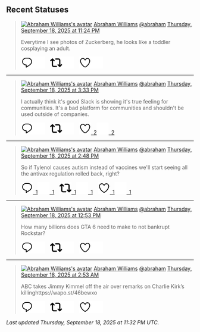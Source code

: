 ## Recent Statuses

> <a href="https://indieweb.social/@abraham"><img alt="Abraham Williams's avatar" src="https://cdn.masto.host/indiewebsocial/accounts/avatars/109/292/540/382/343/163/original/d00f2e03ce9c85b1.jpg" height="24" width="24" ></a> [Abraham Williams](https://indieweb.social/@abraham) [@abraham](https://indieweb.social/@abraham) [Thursday, September 18, 2025 at 11:24 PM](https://indieweb.social/@abraham/115227876744562919)
>
> Everytime I see photos of Zuckerberg, he looks like a toddler cosplaying an adult.
>
> [![Reply](./images/reply_light.svg#gh-light-mode-only "Reply")](https://indieweb.social/@abraham/115227876744562919#gh-light-mode-only)[![Reply](./images/reply.svg#gh-dark-mode-only "Reply")](https://indieweb.social/@abraham/115227876744562919#gh-dark-mode-only)&emsp;[![Boost](./images/retweet_light.svg#gh-light-mode-only "Boost")](https://indieweb.social/@abraham/115227876744562919#gh-light-mode-only)[![Boost](./images/retweet.svg#gh-dark-mode-only "Boost")](https://indieweb.social/@abraham/115227876744562919#gh-dark-mode-only)&emsp;[![Favorite](./images/like_light.svg#gh-light-mode-only "Favorite")](https://indieweb.social/@abraham/115227876744562919#gh-light-mode-only)[![Favorite](./images/like.svg#gh-dark-mode-only "Favorite")](https://indieweb.social/@abraham/115227876744562919#gh-dark-mode-only)


---

> <a href="https://indieweb.social/@abraham"><img alt="Abraham Williams's avatar" src="https://cdn.masto.host/indiewebsocial/accounts/avatars/109/292/540/382/343/163/original/d00f2e03ce9c85b1.jpg" height="24" width="24" ></a> [Abraham Williams](https://indieweb.social/@abraham) [@abraham](https://indieweb.social/@abraham) [Thursday, September 18, 2025 at 3:33 PM](https://indieweb.social/@abraham/115226025737458438)
>
> I actually think it&#39;s good Slack is showing it&#39;s true feeling for communities. It&#39;s a bad platform for communities and shouldn&#39;t be used outside of companies.
>
> [![Reply](./images/reply_light.svg#gh-light-mode-only "Reply")](https://indieweb.social/@abraham/115226025737458438#gh-light-mode-only)[![Reply](./images/reply.svg#gh-dark-mode-only "Reply")](https://indieweb.social/@abraham/115226025737458438#gh-dark-mode-only)&emsp;[![Boost](./images/retweet_light.svg#gh-light-mode-only "Boost")](https://indieweb.social/@abraham/115226025737458438#gh-light-mode-only)[![Boost](./images/retweet.svg#gh-dark-mode-only "Boost")](https://indieweb.social/@abraham/115226025737458438#gh-dark-mode-only)&emsp;[![Favorite](./images/like_light.svg#gh-light-mode-only "Favorite")&ensp;2](https://indieweb.social/@abraham/115226025737458438#gh-light-mode-only)[![Favorite](./images/like.svg#gh-dark-mode-only "Favorite")&ensp;2](https://indieweb.social/@abraham/115226025737458438#gh-dark-mode-only)


---

> <a href="https://indieweb.social/@abraham"><img alt="Abraham Williams's avatar" src="https://cdn.masto.host/indiewebsocial/accounts/avatars/109/292/540/382/343/163/original/d00f2e03ce9c85b1.jpg" height="24" width="24" ></a> [Abraham Williams](https://indieweb.social/@abraham) [@abraham](https://indieweb.social/@abraham) [Thursday, September 18, 2025 at 2:48 PM](https://indieweb.social/@abraham/115225849702930137)
>
> So if Tylenol causes autism instead of vaccines we&#39;ll start seeing all the antivax regulation rolled back, right?
>
> [![Reply](./images/reply_light.svg#gh-light-mode-only "Reply")&ensp;1](https://indieweb.social/@abraham/115225849702930137#gh-light-mode-only)[![Reply](./images/reply.svg#gh-dark-mode-only "Reply")&ensp;1](https://indieweb.social/@abraham/115225849702930137#gh-dark-mode-only)&emsp;[![Boost](./images/retweet_light.svg#gh-light-mode-only "Boost")&ensp;1](https://indieweb.social/@abraham/115225849702930137#gh-light-mode-only)[![Boost](./images/retweet.svg#gh-dark-mode-only "Boost")&ensp;1](https://indieweb.social/@abraham/115225849702930137#gh-dark-mode-only)&emsp;[![Favorite](./images/like_light.svg#gh-light-mode-only "Favorite")&ensp;1](https://indieweb.social/@abraham/115225849702930137#gh-light-mode-only)[![Favorite](./images/like.svg#gh-dark-mode-only "Favorite")&ensp;1](https://indieweb.social/@abraham/115225849702930137#gh-dark-mode-only)


---

> <a href="https://indieweb.social/@abraham"><img alt="Abraham Williams's avatar" src="https://cdn.masto.host/indiewebsocial/accounts/avatars/109/292/540/382/343/163/original/d00f2e03ce9c85b1.jpg" height="24" width="24" ></a> [Abraham Williams](https://indieweb.social/@abraham) [@abraham](https://indieweb.social/@abraham) [Thursday, September 18, 2025 at 12:53 PM](https://indieweb.social/@abraham/115225394327623541)
>
> How many billions does GTA 6 need to make to not bankrupt Rockstar?
>
> [![Reply](./images/reply_light.svg#gh-light-mode-only "Reply")](https://indieweb.social/@abraham/115225394327623541#gh-light-mode-only)[![Reply](./images/reply.svg#gh-dark-mode-only "Reply")](https://indieweb.social/@abraham/115225394327623541#gh-dark-mode-only)&emsp;[![Boost](./images/retweet_light.svg#gh-light-mode-only "Boost")](https://indieweb.social/@abraham/115225394327623541#gh-light-mode-only)[![Boost](./images/retweet.svg#gh-dark-mode-only "Boost")](https://indieweb.social/@abraham/115225394327623541#gh-dark-mode-only)&emsp;[![Favorite](./images/like_light.svg#gh-light-mode-only "Favorite")](https://indieweb.social/@abraham/115225394327623541#gh-light-mode-only)[![Favorite](./images/like.svg#gh-dark-mode-only "Favorite")](https://indieweb.social/@abraham/115225394327623541#gh-dark-mode-only)


---

> <a href="https://indieweb.social/@abraham"><img alt="Abraham Williams's avatar" src="https://cdn.masto.host/indiewebsocial/accounts/avatars/109/292/540/382/343/163/original/d00f2e03ce9c85b1.jpg" height="24" width="24" ></a> [Abraham Williams](https://indieweb.social/@abraham) [@abraham](https://indieweb.social/@abraham) [Thursday, September 18, 2025 at 2:53 AM](https://indieweb.social/@abraham/115223038059922509)
>
> ABC takes Jimmy Kimmel off the air over remarks on Charlie Kirk’s killinghttps://wapo.st/46bewxo
>
> [![Reply](./images/reply_light.svg#gh-light-mode-only "Reply")](https://indieweb.social/@abraham/115223038059922509#gh-light-mode-only)[![Reply](./images/reply.svg#gh-dark-mode-only "Reply")](https://indieweb.social/@abraham/115223038059922509#gh-dark-mode-only)&emsp;[![Boost](./images/retweet_light.svg#gh-light-mode-only "Boost")](https://indieweb.social/@abraham/115223038059922509#gh-light-mode-only)[![Boost](./images/retweet.svg#gh-dark-mode-only "Boost")](https://indieweb.social/@abraham/115223038059922509#gh-dark-mode-only)&emsp;[![Favorite](./images/like_light.svg#gh-light-mode-only "Favorite")](https://indieweb.social/@abraham/115223038059922509#gh-light-mode-only)[![Favorite](./images/like.svg#gh-dark-mode-only "Favorite")](https://indieweb.social/@abraham/115223038059922509#gh-dark-mode-only)


_Last updated Thursday, September 18, 2025 at 11:32 PM UTC._
